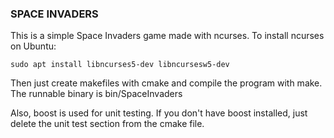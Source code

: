 ### SPACE INVADERS
This is a simple Space Invaders game made with ncurses.
To install ncurses on Ubuntu:
```
sudo apt install libncurses5-dev libncursesw5-dev
```
Then just create makefiles with cmake and compile the program with make.
The runnable binary is bin/SpaceInvaders

Also, boost is used for unit testing. If you don't have boost installed, just delete the unit test section from the cmake file.
